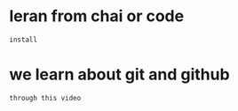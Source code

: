 # leran from chai or code
```install```

# we learn about git and github 
``` through this video ```